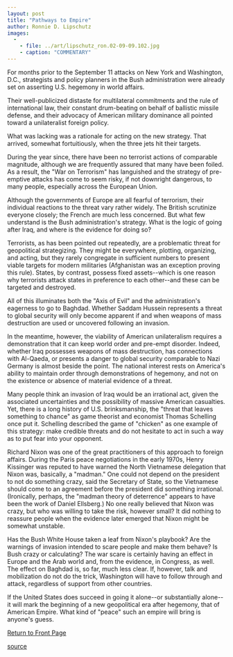 ```yaml
---
layout: post
title: "Pathways to Empire"
author: Ronnie D. Lipschutz
images:
  -
    - file: ../art/lipschutz_ron.02-09-09.102.jpg
    - caption: "COMMENTARY"
---
```


For months prior to the September 11 attacks on New York and Washington, D.C., strategists and policy planners in the Bush administration were already set on asserting U.S. hegemony in world affairs.

Their well-publicized distaste for multilateral commitments and the rule of international law, their constant drum-beating on behalf of ballistic missile defense, and their advocacy of American military dominance all pointed toward a unilateralist foreign policy.

What was lacking was a rationale for acting on the new strategy. That arrived, somewhat fortuitiously, when the three jets hit their targets.  

During the year since, there have been no terrorist actions of comparable magnitude, although we are frequently assured that many have been foiled. As a result, the "War on Terrorism" has languished and the strategy of pre-emptive attacks has come to seem risky, if not downright dangerous, to many people, especially across the European Union.  

Although the governments of Europe are all fearful of terrorism, their individual reactions to the threat vary rather widely. The British scrutinize everyone closely; the French are much less concerned. But what few understand is the Bush administration's strategy. What is the logic of going after Iraq, and where is the evidence for doing so?  

Terrorists, as has been pointed out repeatedly, are a problematic threat for geopolitical strategizing. They might be everywhere, plotting, organizing, and acting, but they rarely congregate in sufficient numbers to present viable targets for modern militaries (Afghanistan was an exception proving this rule). States, by contrast, possess fixed assets--which is one reason why terrorists attack states in preference to each other--and these can be targeted and destroyed.  

All of this illuminates both the "Axis of Evil" and the administration's eagerness to go to Baghdad. Whether Saddam Hussein represents a threat to global security will only become apparent if and when weapons of mass destruction are used or uncovered following an invasion.  

In the meantime, however, the viability of American unilateralism requires a demonstration that it can keep world order and pre-empt disorder. Indeed, whether Iraq possesses weapons of mass destruction, has connections with Al-Qaeda, or presents a danger to global security comparable to Nazi Germany is almost beside the point. The national interest rests on America's ability to maintain order through demonstrations of hegemony, and not on the existence or absence of material evidence of a threat.  

Many people think an invasion of Iraq would be an irrational act, given the associated uncertainties and the possibility of massive American casualties. Yet, there is a long history of U.S. brinksmanship, the "threat that leaves something to chance" as game theorist and economist Thomas Schelling once put it. Schelling described the game of "chicken" as one example of this strategy: make credible threats and do not hesitate to act in such a way as to put fear into your opponent.  

Richard Nixon was one of the great practitioners of this approach to foreign affairs. During the Paris peace negotiations in the early 1970s, Henry Kissinger was reputed to have warned the North Vietnamese delegation that Nixon was, basically, a "madman." One could not depend on the president to not do something crazy, said the Secretary of State, so the Vietnamese should come to an agreement before the president did something irrational. (Ironically, perhaps, the "madman theory of deterrence" appears to have been the work of Daniel Ellsberg.) No one really believed that Nixon was crazy, but who was willing to take the risk, however small? It did nothing to reassure people when the evidence later emerged that Nixon might be somewhat unstable.

Has the Bush White House taken a leaf from Nixon's playbook? Are the warnings of invasion intended to scare people and make them behave? Is Bush crazy or calculating? The war scare is certainly having an effect in Europe and the Arab world and, from the evidence, in Congress, as well. The effect on Baghdad is, so far, much less clear. If, however, talk and mobilization do not do the trick, Washington will have to follow through and attack, regardless of support from other countries.

If the United States does succeed in going it alone--or substantially alone--it will mark the beginning of a new geopolitical era after hegemony, that of American Empire. What kind of "peace" such an empire will bring is anyone's guess.

  

[Return to Front Page][1]

[1]: http://currents.ucsc.edu/

[source](http://www1.ucsc.edu/currents/02-03/09-09/lipschutz.html "Permalink to lipschutz")
